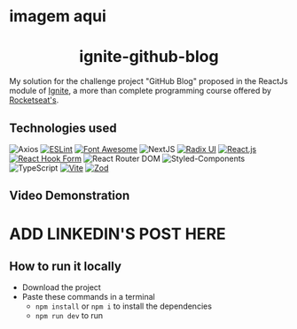 # imagem aqui

<h1 align='center'>ignite-github-blog</h1>

My solution for the challenge project "GitHub Blog" proposed in the ReactJs module of [Ignite](https://www.rocketseat.com.br/ignite), a more than complete programming course offered by [Rocketseat's](https://www.rocketseat.com.br/).

## Technologies used
![Axios](https://img.shields.io/badge/Axios-764ABC?style=for-the-badge&labelColor=white&logo=axios&logoColor=764ABC)
[![ESLint](https://img.shields.io/badge/ESLint-4B32C3?style=for-the-badge&logo=eslint&logoColor=white)](https://eslint.org/)
[![Font Awesome](https://img.shields.io/badge/Font_Awesome-339AF0?style=for-the-badge&logo=font-awesome&logoColor=white)](https://fontawesome.com/)
![NextJS](https://img.shields.io/badge/next.js-000000?style=for-the-badge&logo=nextdotjs&logoColor=white)
[![Radix UI](https://img.shields.io/badge/Radix_UI-29ABE2?style=for-the-badge&logo=tailwind-css&logoColor=white)](https://radix-ui.com/)
[![React.js](https://img.shields.io/badge/React.js-61DAFB?style=for-the-badge&logo=react&logoColor=white)](https://reactjs.org/)
[![React Hook Form](https://img.shields.io/badge/React_Hook_Form-FF6B6B?style=for-the-badge&logo=react&logoColor=white)](https://react-hook-form.com/)
![React Router DOM](https://img.shields.io/badge/React_Router_DOM-CA4245?style=for-the-badge&logo=react-router&logoColor=white)
![Styled-Components](https://img.shields.io/badge/styled--components-DB7093?style=for-the-badge&logo=styled-components&logoColor=white)
![TypeScript](https://img.shields.io/badge/TypeScript-007ACC?style=for-the-badge&logo=typescript&logoColor=white)
[![Vite](https://img.shields.io/badge/Vite-646CFF?style=for-the-badge&logo=vite&logoColor=white)](https://vitejs.dev/)
[![Zod](https://img.shields.io/badge/Zod-007ACC?style=for-the-badge&logo=superman&logoColor=white)](https://example.com)

## Video Demonstration
# ADD LINKEDIN'S POST HERE

## How to run it locally
- Download the project
- Paste these commands in a terminal
  - ```npm install``` or ```npm i``` to install the dependencies
  - ```npm run dev``` to run